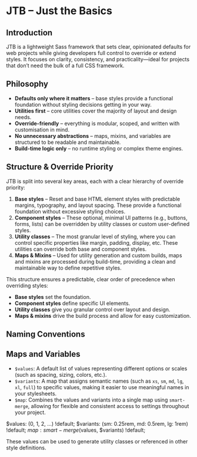 # JTB – Just the Basics

## Introduction

JTB is a lightweight Sass framework that sets clear, opinionated defaults for web projects
while giving developers full control to override or extend styles. It focuses on clarity,
consistency, and practicality—ideal for projects that don’t need the bulk of a full CSS
framework.

## Philosophy

* **Defaults only where it matters** – base styles provide a functional foundation without
  styling decisions getting in your way.
* **Utilities first** – core utilities cover the majority of layout and design needs.
* **Override-friendly** – everything is modular, scoped, and written with customisation in
  mind.
* **No unnecessary abstractions** – maps, mixins, and variables are structured to be
  readable and maintainable.
* **Build-time logic only** – no runtime styling or complex theme engines.

## Structure & Override Priority

JTB is split into several key areas, each with a clear hierarchy of override priority:

1. **Base styles** – Reset and base HTML element styles with predictable margins,
   typography, and layout spacing. These provide a functional foundation without excessive
   styling choices.
2. **Component styles** – These optional, minimal UI patterns (e.g., buttons, forms,
   lists) can be overridden by utility classes or custom user-defined styles.
3. **Utility classes** – The most granular level of styling, where you can control
   specific properties like margin, padding, display, etc. These utilities can override
   both base and component styles.
4. **Maps & Mixins** – Used for utility generation and custom builds, maps and mixins are
   processed during build-time, providing a clean and maintainable way to define
   repetitive styles.

This structure ensures a predictable, clear order of precedence when overriding styles:

* **Base styles** set the foundation.
* **Component styles** define specific UI elements.
* **Utility classes** give you granular control over layout and design.
* **Maps & mixins** drive the build process and allow for easy customization.


## Naming Conventions

## Maps and Variables

<!-- the build map consists of one ore many other maps -->

- `$values`: A default list of values representing different options or scales
  (such as spacing, sizing, colors, etc.). 
- `$variants`: A map that assigns semantic names (such as `xs`, `sm`, `md`,
  `lg`, `xl`, `full`) to specific values, making it easier to use meaningful
  names in your stylesheets.
- `$map`: Combines the values and variants into a single map using
  `smart-merge`, allowing for flexible and consistent access to settings
  throughout your project.



$values: (0, 1, 2, ...) !default; $variants: (sm: 0.25rem, md: 0.5rem, lg: 1rem)
!default; $map: smart-merge($values, $variants) !default;

These values can be used to generate
  utility classes or referenced in other style definitions.